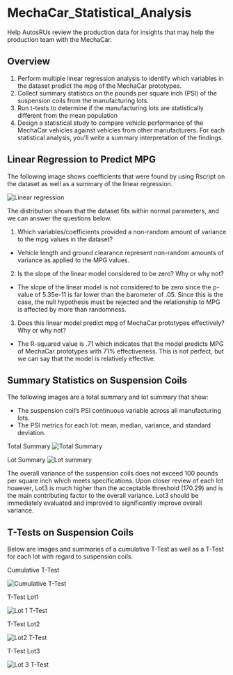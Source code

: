 # MechaCar_Statistical_Analysis 

Help AutosRUs review the production data for insights that may help the production team with the MechaCar.

## Overview

1. Perform multiple linear regression analysis to identify which variables in the dataset predict the mpg of the MechaCar prototypes.
2. Collect summary statistics on the pounds per square inch (PSI) of the suspension coils from the manufacturing lots.
3. Run t-tests to determine if the manufacturing lots are statistically different from the mean population
4. Design a statistical study to compare vehicle performance of the MechaCar vehicles against vehicles from other manufacturers. For each statistical analysis, you’ll write a summary interpretation of the findings.

## Linear Regression to Predict MPG

The following image shows coefficients that were found by using Rscript on the dataset as well as a summary of the linear regression.

![Linear regression](https://user-images.githubusercontent.com/100809925/173847545-bb87cfb3-beba-49e1-884a-1fc345fbb9fe.jpeg)

The distribution shows that the dataset fits within normal parameters, and we can answer the questions below.

1. Which variables/coefficients provided a non-random amount of variance to the mpg values in the dataset?
  - Vehicle length and ground clearance represent non-random amounts of variance as applied to the MPG values.
2. Is the slope of the linear model considered to be zero? Why or why not?
  - The slope of the linear model is not considered to be zero since the p-value of 5.35e-11 is far lower than the barometer of .05.  Since this is the case, the null hypothesis must be rejected and the relationship to MPG is affected by more than randomness.  
3. Does this linear model predict mpg of MechaCar prototypes effectively? Why or why not?
  - The R-squared value is .71 which indicates that the model predicts MPG of MechaCar prototypes with 71% effectiveness.  This is not perfect, but we can say that the model is relatively effective.

## Summary Statistics on Suspension Coils

The following images are a total summary and lot summary that show:
  - The suspension coil’s PSI continuous variable across all manufacturing lots.
  - The PSI metrics for each lot: mean, median, variance, and standard deviation.

Total Summary
![Total Summary](https://user-images.githubusercontent.com/100809925/173854445-31b83e2a-6fdc-4c09-937a-ef3e5ce3ea39.jpeg)

Lot Summary
![Lot summary](https://user-images.githubusercontent.com/100809925/173854502-7f9acede-cb7d-44a0-a92a-67ab6322cc19.jpeg)

The overall variance of the suspension coils does not exceed 100 pounds per square inch which meets specifications.  Upon closer review of each lot however, Lot3 is much higher than the acceptable threshold (170.29) and is the main contributing factor to the overall variance.  Lot3 should be immediately evaluated and improved to significantly improve overall variance.    

## T-Tests on Suspension Coils

Below are images and summaries of a cumulative T-Test as well as a T-Test for each lot with regard to suspension coils.  

Cumulative T-Test

![Cumulative T-Test](https://user-images.githubusercontent.com/100809925/173866765-d84546ed-7045-4a2c-afa5-66681a3309bd.jpeg)


T-Test Lot1

![Lot 1 T-Test](https://user-images.githubusercontent.com/100809925/173866822-18a832b0-41aa-4d90-bc09-a6f97af7b6df.jpeg)


T-Test Lot2

![Lot2 T-Test](https://user-images.githubusercontent.com/100809925/173866918-794618be-3687-43c5-bdd4-bd852a67d443.jpeg)


T-Test Lot3

![Lot 3 T-Test](https://user-images.githubusercontent.com/100809925/173866957-2f17ece9-c554-47c1-a79c-cb5f0636a786.jpeg)

